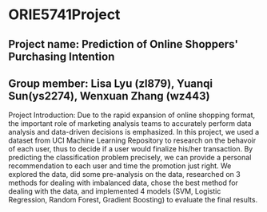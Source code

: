 # ORIE5741Project
## Project name: Prediction of Online Shoppers' Purchasing Intention 
## Group member: Lisa Lyu (zl879), Yuanqi Sun(ys2274), Wenxuan Zhang (wz443)
Project Introduction: Due to the rapid expansion of online shopping format, the important role of marketing analysis teams to accurately perform data analysis and data-driven decisions is emphasized. In this project, we used a dataset from UCI Machine Learning Repository to research on the behavoir of each user, thus to decide if a user would finalize his/her transaction. By predicting the classification problem precisely, we can provide a personal recommendation to each user and time the promotion just right. We explored the data, did some pre-analysis on the data, researched on 3 methods for dealing with imbalanced data, chose the best method for dealing with the data, and implemented 4 models (SVM, Logistic Regression, Random Forest, Gradient Boosting) to evaluate the final results.
